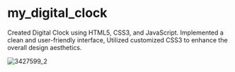 # my_digital_clock

Created Digital Clock using HTML5, CSS3, and JavaScript. Implemented a clean and user-friendly interface, 
Utilized customized CSS3 to enhance the overall design aesthetics.

![3427599_2](https://github.com/mahsank111/my_digital_clock/assets/97978224/4ff05917-7b31-43b5-bf98-bccc60e16dd1)

